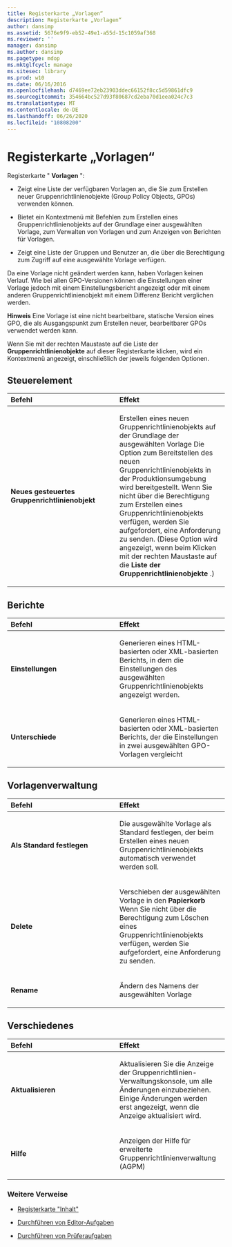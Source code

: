 ```yaml
---
title: Registerkarte „Vorlagen“
description: Registerkarte „Vorlagen“
author: dansimp
ms.assetid: 5676e9f9-eb52-49e1-a55d-15c1059af368
ms.reviewer: ''
manager: dansimp
ms.author: dansimp
ms.pagetype: mdop
ms.mktglfcycl: manage
ms.sitesec: library
ms.prod: w10
ms.date: 06/16/2016
ms.openlocfilehash: d7469ee72eb23903ddec66152f8cc5d59861dfc9
ms.sourcegitcommit: 354664bc527d93f80687cd2eba70d1eea024c7c3
ms.translationtype: MT
ms.contentlocale: de-DE
ms.lasthandoff: 06/26/2020
ms.locfileid: "10808200"
---
```

# Registerkarte „Vorlagen“


Registerkarte " **Vorlagen** ":

-   Zeigt eine Liste der verfügbaren Vorlagen an, die Sie zum Erstellen neuer Gruppenrichtlinienobjekte (Group Policy Objects, GPOs) verwenden können.

-   Bietet ein Kontextmenü mit Befehlen zum Erstellen eines Gruppenrichtlinienobjekts auf der Grundlage einer ausgewählten Vorlage, zum Verwalten von Vorlagen und zum Anzeigen von Berichten für Vorlagen.

-   Zeigt eine Liste der Gruppen und Benutzer an, die über die Berechtigung zum Zugriff auf eine ausgewählte Vorlage verfügen.

Da eine Vorlage nicht geändert werden kann, haben Vorlagen keinen Verlauf. Wie bei allen GPO-Versionen können die Einstellungen einer Vorlage jedoch mit einem Einstellungsbericht angezeigt oder mit einem anderen Gruppenrichtlinienobjekt mit einem Differenz Bericht verglichen werden.

**Hinweis**  Eine Vorlage ist eine nicht bearbeitbare, statische Version eines GPO, die als Ausgangspunkt zum Erstellen neuer, bearbeitbarer GPOs verwendet werden kann.

 

Wenn Sie mit der rechten Maustaste auf die Liste der **Gruppenrichtlinienobjekte** auf dieser Registerkarte klicken, wird ein Kontextmenü angezeigt, einschließlich der jeweils folgenden Optionen.

## Steuerelement


<table>
<colgroup>
<col width="50%" />
<col width="50%" />
</colgroup>
<thead>
<tr class="header">
<th align="left">Befehl</th>
<th align="left">Effekt</th>
</tr>
</thead>
<tbody>
<tr class="odd">
<td align="left"><p><strong>Neues gesteuertes Gruppenrichtlinienobjekt</strong></p></td>
<td align="left"><p>Erstellen eines neuen Gruppenrichtlinienobjekts auf der Grundlage der ausgewählten Vorlage Die Option zum Bereitstellen des neuen Gruppenrichtlinienobjekts in der Produktionsumgebung wird bereitgestellt. Wenn Sie nicht über die Berechtigung zum Erstellen eines Gruppenrichtlinienobjekts verfügen, werden Sie aufgefordert, eine Anforderung zu senden. (Diese Option wird angezeigt, wenn beim Klicken mit der rechten Maustaste auf die <strong> Liste der Gruppenrichtlinienobjekte </strong> .)</p></td>
</tr>
</tbody>
</table>

 

## Berichte


<table>
<colgroup>
<col width="50%" />
<col width="50%" />
</colgroup>
<thead>
<tr class="header">
<th align="left">Befehl</th>
<th align="left">Effekt</th>
</tr>
</thead>
<tbody>
<tr class="odd">
<td align="left"><p><strong>Einstellungen</strong></p></td>
<td align="left"><p>Generieren eines HTML-basierten oder XML-basierten Berichts, in dem die Einstellungen des ausgewählten Gruppenrichtlinienobjekts angezeigt werden.</p></td>
</tr>
<tr class="even">
<td align="left"><p><strong>Unterschiede</strong></p></td>
<td align="left"><p>Generieren eines HTML-basierten oder XML-basierten Berichts, der die Einstellungen in zwei ausgewählten GPO-Vorlagen vergleicht</p></td>
</tr>
</tbody>
</table>

 

## Vorlagenverwaltung


<table>
<colgroup>
<col width="50%" />
<col width="50%" />
</colgroup>
<thead>
<tr class="header">
<th align="left">Befehl</th>
<th align="left">Effekt</th>
</tr>
</thead>
<tbody>
<tr class="odd">
<td align="left"><p><strong>Als Standard festlegen</strong></p></td>
<td align="left"><p>Die ausgewählte Vorlage als Standard festlegen, der beim Erstellen eines neuen Gruppenrichtlinienobjekts automatisch verwendet werden soll.</p></td>
</tr>
<tr class="even">
<td align="left"><p><strong>Delete</strong></p></td>
<td align="left"><p>Verschieben der ausgewählten Vorlage in den <strong> Papierkorb </strong> Wenn Sie nicht über die Berechtigung zum Löschen eines Gruppenrichtlinienobjekts verfügen, werden Sie aufgefordert, eine Anforderung zu senden.</p></td>
</tr>
<tr class="odd">
<td align="left"><p><strong>Rename</strong></p></td>
<td align="left"><p>Ändern des Namens der ausgewählten Vorlage</p></td>
</tr>
</tbody>
</table>

 

## Verschiedenes


<table>
<colgroup>
<col width="50%" />
<col width="50%" />
</colgroup>
<thead>
<tr class="header">
<th align="left">Befehl</th>
<th align="left">Effekt</th>
</tr>
</thead>
<tbody>
<tr class="odd">
<td align="left"><p><strong>Aktualisieren</strong></p></td>
<td align="left"><p>Aktualisieren Sie die Anzeige der Gruppenrichtlinien-Verwaltungskonsole, um alle Änderungen einzubeziehen. Einige Änderungen werden erst angezeigt, wenn die Anzeige aktualisiert wird.</p></td>
</tr>
<tr class="even">
<td align="left"><p><strong>Hilfe</strong></p></td>
<td align="left"><p>Anzeigen der Hilfe für erweiterte Gruppenrichtlinienverwaltung (AGPM)</p></td>
</tr>
</tbody>
</table>

 

### Weitere Verweise

-   [Registerkarte "Inhalt"](contents-tab.md)

-   [Durchführen von Editor-Aufgaben](performing-editor-tasks.md)

-   [Durchführen von Prüferaufgaben](performing-reviewer-tasks.md)

 

 






